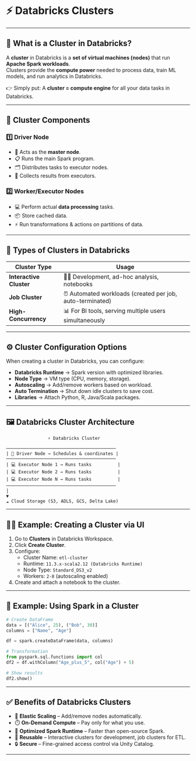 # ⚡ Databricks Clusters  

---

## 🔹 What is a Cluster in Databricks?  
A **cluster** in Databricks is a **set of virtual machines (nodes)** that run **Apache Spark workloads**.  
Clusters provide the **compute power** needed to process data, train ML models, and run analytics in Databricks.  

👉 Simply put: A **cluster = compute engine** for all your data tasks in Databricks.  

---

## 🧩 Cluster Components  

### 1️⃣ Driver Node  
- 🧠 Acts as the **master node**.  
- 📋 Runs the main Spark program.  
- 🗂️ Distributes tasks to executor nodes.  
- 🔄 Collects results from executors.  

### 2️⃣ Worker/Executor Nodes  
- 💻 Perform actual **data processing** tasks.  
- 📦 Store cached data.  
- ⚡ Run transformations & actions on partitions of data.  

---

## 🔄 Types of Clusters in Databricks  

| Cluster Type            | Usage                                                    |
|-------------------------|----------------------------------------------------------|
| **Interactive Cluster** | 👨‍💻 Development, ad-hoc analysis, notebooks            |
| **Job Cluster**         | ⏰ Automated workloads (created per job, auto-terminated) |
| **High-Concurrency**    | 📊 For BI tools, serving multiple users simultaneously   |

---

## ⚙️ Cluster Configuration Options  
When creating a cluster in Databricks, you can configure:  
- **Databricks Runtime** → Spark version with optimized libraries.  
- **Node Type** → VM type (CPU, memory, storage).  
- **Autoscaling** → Add/remove workers based on workload.  
- **Auto Termination** → Shut down idle clusters to save cost.  
- **Libraries** → Attach Python, R, Java/Scala packages.  

---

## 🖼️ Databricks Cluster Architecture  

```
                ⚡ Databricks Cluster

──────────────────────────────────────────
| 🧠 Driver Node → Schedules & coordinates |
──────────────────────────────────────────
| 💻 Executor Node 1 → Runs tasks          |
| 💻 Executor Node 2 → Runs tasks          |
| 💻 Executor Node N → Runs tasks          |
──────────────────────────────────────────
│
▼
☁️ Cloud Storage (S3, ADLS, GCS, Delta Lake)

````

---

## 🧑‍💻 Example: Creating a Cluster via UI  
1. Go to **Clusters** in Databricks Workspace.  
2. Click **Create Cluster**.  
3. Configure:  
   - Cluster Name: `etl-cluster`  
   - Runtime: `11.3.x-scala2.12 (Databricks Runtime)`  
   - Node Type: `Standard_DS3_v2`  
   - Workers: `2-8` (autoscaling enabled)  
4. Create and attach a notebook to the cluster.  

---

## 🔧 Example: Using Spark in a Cluster  
```python
# Create DataFrame
data = [("Alice", 25), ("Bob", 30)]
columns = ["Name", "Age"]

df = spark.createDataFrame(data, columns)

# Transformation
from pyspark.sql.functions import col
df2 = df.withColumn("Age_plus_5", col("Age") + 5)

# Show results
df2.show()
````

---

## ✅ Benefits of Databricks Clusters

* 🚀 **Elastic Scaling** – Add/remove nodes automatically.
* ⏱️ **On-Demand Compute** – Pay only for what you use.
* 🔧 **Optimized Spark Runtime** – Faster than open-source Spark.
* 🔄 **Reusable** – Interactive clusters for development, job clusters for ETL.
* 🔒 **Secure** – Fine-grained access control via Unity Catalog.

---

